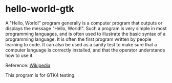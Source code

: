 # hello-world-gtk

A "Hello, World!" program generally is a computer program that outputs or displays the message "Hello, World!". Such a program is very simple in most programming languages, and is often used to illustrate the basic syntax of a programming language. It is often the first program written by people learning to code.
It can also be used as a sanity test to make sure that a computer language is correctly installed, and that the operator understands how to use it.

Reference: [Wikipedia](https://en.wikipedia.org/wiki/%22Hello,_World!%22_program)

This program is for GTK4 testing.
